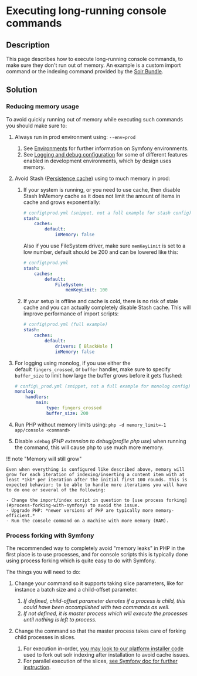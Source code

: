 # Executing long-running console commands

## Description

This page describes how to execute long-running console commands, to make sure they don't run out of memory. An example is a custom import command or the indexing command provided by the [Solr Bundle](../guide/search.md#solr-bundle).

## Solution

### Reducing memory usage

To avoid quickly running out of memory while executing such commands you should make sure to:

1. Always run in prod environment using: `--env=prod`
    1. See [Environments](../guide/environments.md) for further information on Symfony environments.
    1. See [Logging and debug configuration](../guide/devops.md#logging-and-debug-configuration) for some of different features enabled in development environments, which by design uses memory.

1. Avoid Stash ([Persistence cache](../guide/repository.md#persistence-cache-configuration)) using to much memory in prod:

    1. If your system is running, or you need to use cache, then disable Stash InMemory cache as it does not limit the amount of items in cache and grows exponentially:

        ``` yaml
        # config\prod.yml (snippet, not a full example for stash config)
        stash:
            caches:
                default:
                    inMemory: false
        ```

        Also if you use FileSystem driver, make sure `memKeyLimit` is set to a low number, default should be 200 and can be lowered like this:

        ``` yaml
        # config\prod.yml
        stash:
            caches:
                default:
                    FileSystem:
                        memKeyLimit: 100
        ```

    1. If your setup is offline and cache is cold, there is no risk of stale cache and you can actually completely disable Stash cache. This will improve performance of import scripts:

        ``` yaml
        # config\prod.yml (full example)
        stash:
            caches:
                default:
                    drivers: [ BlackHole ]
                    inMemory: false
        ```

1. For logging using monolog, if you use either the default `fingers_crossed`, or `buffer` handler, make sure to specify `buffer_size` to limit how large the buffer grows before it gets flushed:

    ``` yaml
    # config\_prod.yml (snippet, not a full example for monolog config)
    monolog:
        handlers:
            main:
                type: fingers_crossed
                buffer_size: 200
    ```

1.  Run PHP without memory limits using: `php -d memory_limit=-1 app/console <command>`
1.  Disable `xdebug` *(PHP extension to debug/profile php use)* when running the command, this will cause php to use much more memory.

!!! note "Memory will still grow"

    Even when everything is configured like described above, memory will grow for each iteration of indexing/inserting a content item with at least *1kb* per iteration after the initial first 100 rounds. This is expected behavior; to be able to handle more iterations you will have to do one or several of the following:

    - Change the import/index script in question to [use process forking](#process-forking-with-symfony) to avoid the issue.
    - Upgrade PHP: *newer versions of PHP are typically more memory-efficient.*
    - Run the console command on a machine with more memory (RAM).

### Process forking with Symfony

The recommended way to completely avoid "memory leaks" in PHP in the first place is to use processes, and for console scripts this is typically done using process forking which is quite easy to do with Symfony.

The things you will need to do:

1. Change your command so it supports taking slice parameters, like for instance a batch size and a child-offset parameter.
    1. *If defined, child-offset parameter denotes if a process is child, this could have been accomplished with two commands as well.*
    2. *If not defined, it is master process which will execute the processes until nothing is left to process.*

2. Change the command so that the master process takes care of forking child processes in slices.
    1. For execution in-order, [you may look to our platform installer code](https://github.com/ezsystems/ezpublish-kernel/blob/6.2/eZ/Bundle/PlatformInstallerBundle/src/Command/InstallPlatformCommand.php#L230) used to fork out solr indexing after installation to avoid cache issues.
    2. For parallel execution of the slices, [see Symfony doc for further instruction](http://symfony.com/doc/current/components/process.html#process-signals).
